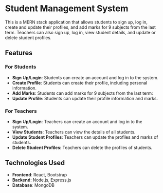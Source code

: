 # Student Management System

This is a MERN stack application that allows students to sign up, log in, create and update their profiles, and add marks for 9 subjects from the last term. Teachers can also sign up, log in, view student details, and update or delete student profiles.

## Features

### For Students
- **Sign Up/Login**: Students can create an account and log in to the system.
- **Create Profile**: Students can create their profile, including personal information.
- **Add Marks**: Students can add marks for 9 subjects from the last term:
- **Update Profile**: Students can update their profile information and marks.

### For Teachers
- **Sign Up/Login**: Teachers can create an account and log in to the system.
- **View Students**: Teachers can view the details of all students.
- **Update Student Profiles**: Teachers can update the profiles and marks of students.
- **Delete Student Profiles**: Teachers can delete the profiles of students.

## Technologies Used
- **Frontend**: React, Bootstrap
- **Backend**: Node.js, Express.js
- **Database**: MongoDB
